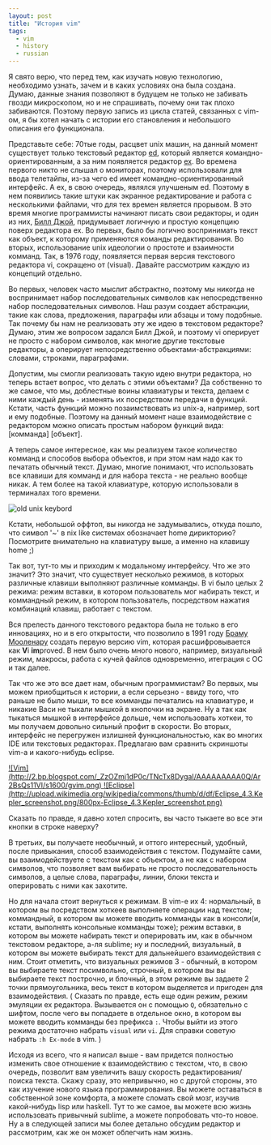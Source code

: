 ```yaml
---
layout: post
title: "История vim"
tags:
  - vim
  - history
  - russian
---
```


Я свято верю, что перед тем, как изучать новую технологию, необходимо узнать, зачем и в каких условиях она была создана. Думаю, данные знания позволяют в будущем не только не забивать гвозди микроскопом, но и не спрашивать, почему они так плохо забиваются. Поэтому первую запись из цикла статей, связанных с vim-ом, я бы хотел начать с истории его становления и небольшого описания его функционала.

Представьте себе: 70тые годы, расцвет unix машин, на данный момент существует только текстовый редактор [ed](http://en.wikipedia.org/wiki/Ed_(text_editor)), который является командно-ориентированным, а за ним появляется редактор [ex](http://en.wikipedia.org/wiki/Ex_(text_editor)). Во времена первого никто не слышал о мониторах, поэтому использовали для ввода телетайпы, из-за чего ed имеет командно-ориентированный интерфейс. А ex, в свою очередь, являлся улучшеным ed. Поэтому в нем появились такие штуки как экранное редактирование и работа с несколькими файлами, что для тех времен является прорывом. В это время многие программисты начинают писать свои редакторы, и один из них, [Билл Джой](http://en.wikipedia.org/wiki/Bill_Joy), придумывает логичную и простую концепцию поверх редактора ex. Во первых, было бы логично воспринимать текст как объект, к которому применяются команды редактирования. Во вторых, использование unix идеологии о простоте и взаимности комманд. Так, в 1976 году, появляется первая версия текстового редактора vi, сокращено от (visual). Давайте рассмотрим каждую из концепций отдельно.

Во первых, человек часто мыслит абстрактно, поэтому мы никогда не воспринимает набор последовательных символов как непосредственно набор последовательных символов. Наш разум создает абстракции, такие как слова, предложения, параграфы или абзацы и тому подобные. Так почему бы нам не реализовать эту же идею в текстовом редакторе? Думаю, этим же вопросом задался Билл Джой, и поэтому vi оперирует не просто с набором символов, как многие другие текстовые редакторы, а оперирует непосредственно объектами-абстракциями: словами, строками, параграфами.

Допустим, мы смогли реализовать такую идею внутри редактора, но теперь встает вопрос, что делать с этими объектами? Да собственно то же самое, что мы, доблестные воины клавиатуры и текста, делаем с ними каждый день - изменять их посредством передачи в функций. Кстати, часть функций можно позаимствовать из unix-а, например, sort и ему подобные. Поэтому на данный момент наше взаимодействие с редактором можно описать простым набором функций вида: [комманда] [объект].

А теперь самое интересное, как мы реализуем такое количество комманд и способов выбора объектов, и при этом нам надо как то печатать обычный текст. Думаю, многие понимают, что использовать все клавиши для комманд и для набора текста - не реально вообще никак. А тем более на такой клавиатуре, которую использовали в терминалах того времени.

![old unix keybord](http://upload.wikimedia.org/wikipedia/commons/thumb/a/a0/KB_Terminal_ADM3A.svg/1000px-KB_Terminal_ADM3A.svg.png)

Кстати, небольшой оффтоп, вы никогда не задумывались, откуда пошло, что символ '~' в nix like системах обозначает home дирикторию? Посмотрите внимательно на клавиатуру выше, а именно на клавишу home ;)

Так вот, тут-то мы и приходим к модальному интерфейсу. Что же это значит? Это значит, что существует несколько режимов, в которых различные клавиши выполняют различные комманды. В vi было целых 2 режима: режим вставки, в котором пользователь мог набирать текст, и коммандный режим, в котором пользователь, посредством нажатия комбинаций клавиш, работает с текстом.

Вся прелесть данного текстового редактора была не только в его инновациях, но и в его открытости, что позволило в 1991 году [Браму Мооленару](http://en.wikipedia.org/wiki/Bram_Moolenaar) создать первую версию vim, которая расшифровывается как **V**i **im**proved. В нем было очень много нового, например, визуальный режим, макросы, работа с кучей файлов одновременно, итеграция с ОС и так далее.

Так что же это все дает нам, обычным программистам? Во первых, мы можем приобщиться к истории, а если серьезно - ввиду того, что раньше не было мыши, то все комманды печатались на клавиатуре, и никакие Васи не тыкали мышкой в кнопочки на экране. Ну а так как тыкаться мышкой в интерфейсе дольше, чем использовать хоткеи, то мы получаем довольно сильный профит в скорости. Во вторых, интерфейс не перегружен излишней функциональностью, как во многих IDE или текстовых редакторах. Предлагаю вам сравнить скриншоты vim-а и какого-нибудь eclipse. 

<a class="lightbox" href="http://2.bp.blogspot.com/_ZzOZmj1dP0c/TNcTx8DygaI/AAAAAAAAA0Q/Ar2BsQs11VI/s1600/gvim.png">
![Vim](http://2.bp.blogspot.com/_ZzOZmj1dP0c/TNcTx8DygaI/AAAAAAAAA0Q/Ar2BsQs11VI/s1600/gvim.png)
</a>
<a class="lightbox" href="http://upload.wikimedia.org/wikipedia/commons/thumb/d/df/Eclipse_4.3.Kepler_screenshot.png/800px-Eclipse_4.3.Kepler_screenshot.png">
![Eclipse](http://upload.wikimedia.org/wikipedia/commons/thumb/d/df/Eclipse_4.3.Kepler_screenshot.png/800px-Eclipse_4.3.Kepler_screenshot.png)
</a>

Сказать по правде, я давно хотел спросить, вы часто тыкаете во все эти кнопки в cтроке наверху?

В третьих, вы получаете необычный, и оттого интересный, удобный, после привыкания, способ взаимодействия с текстом. Подумайте сами, вы взаимодействуете с текстом как с объектом, а не как с набором символов, что позволяет вам выбирать не просто последовательность символов, а целые слова, параграфы, линии, блоки текста и оперировать с ними как захотите.

Но для начала стоит вернуться к режимам. В vim-е их 4: нормальный, в котором вы посредством хоткеев выполняете операции над текстом; коммандный, в котором вы можете вводить комманды как в консоли(и, кстати, выполнять консольные комманды тоже); режим вставки, в котором вы можете набирать текст и оперировать им, как в обычном текстовом редакторе, а-ля sublime; ну и последний, визуальный, в котором вы можете выбирать текст для дальнейшего взаимодействия с ним. Стоит отметить, что визуальных режимов 3 - обычный, в котором вы выбираете текст посимвольно, строчный, в котором вы вы выбираете текст построчно, и блочный, в этом режиме вы задаете 2 точки прямоугольника, весь текст в котором выделяется и пригоден для взаимодействия. ( Сказать по правде, есть еще один режим, режим эмуляции ex редактора. Вызывается он с помощью `Q`, обязательно с шифтом, после чего вы попадаете в отдельное окно, в котором вы можете вводить комманды без префикса `:`. Чтобы выйти из этого режима достаточно набрать `visual` или `vi`. Для справки советую набрать `:h Ex-mode` в vim. )

Исходя из всего, что я написал выше - вам придется полностью изменить свое отношение к взаимодействию с текстом, что, в свою очередь, позволит вам увеличить вашу скорость редактирования/поиска текста. Скажу сразу, это непривычно, но с другой стороны, это как изучение нового языка программирования. Вы можете оставаться в собственной зоне комфорта, а можете сломать свой мозг, изучив какой-нибудь lisp или haskell. Тут то же самое, вы можете всю жизнь использовать привычный sublime, а можете попробовать что-то новое. Ну а в следующей записи мы более детально обсудим редактор и рассмотрим, как же он может облегчить нам жизнь.
